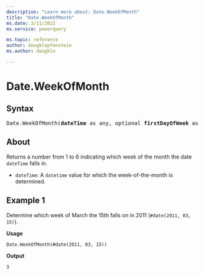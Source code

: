 ```yaml
---
description: "Learn more about: Date.WeekOfMonth"
title: "Date.WeekOfMonth"
ms.date: 3/11/2022
ms.service: powerquery

ms.topic: reference
author: dougklopfenstein
ms.author: dougklo

---
```

# Date.WeekOfMonth

## Syntax

<pre>
Date.WeekOfMonth(<b>dateTime</b> as any, optional <b>firstDayOfWeek</b> as nullable number) as nullable number  
</pre>
  
## About

Returns a number from 1 to 6 indicating which week of the month the date `dateTime` falls in. 

* `dateTime`: A `datetime` value for which the week-of-the-month is determined.

## Example 1

Determine which week of March the 15th falls on in 2011 (`#date(2011, 03, 15)`).

**Usage**

```powerquery-m
Date.WeekOfMonth(#date(2011, 03, 15))
```

**Output**

`3`
